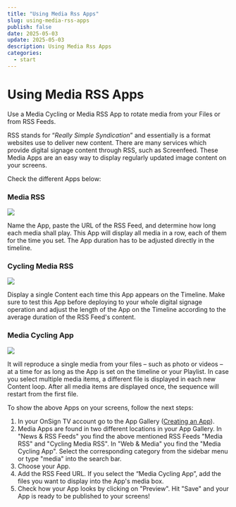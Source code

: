 ```yaml
---
title: "Using Media Rss Apps"
slug: using-media-rss-apps
publish: false
date: 2025-05-03
update: 2025-05-03
description: Using Media Rss Apps
categories:
  - start
---
```


Using Media RSS Apps
====================

Use a Media Cycling or Media RSS App to rotate media from your Files or from RSS Feeds.

RSS stands for “*Really Simple Syndication*” and essentially is a format websites use to deliver new content. There are many services which provide digital signage content through RSS, such as Screenfeed. These Media Apps are an easy way to display regularly updated image content on your screens.

Check the different Apps below:

### Media RSS

![](https://static.helpjuice.com/helpjuice_production/uploads/upload/image/23821/direct/1731658813285/how-to-use-media-apps_1.png)

Name the App, paste the URL of the RSS Feed, and determine how long each media shall play. This App will display all media in a row, each of them for the time you set. The App duration has to be adjusted directly in the timeline.

### Cycling Media RSS

![](https://static.helpjuice.com/helpjuice_production/uploads/upload/image/23821/direct/1731658837647/how-to-use-media-apps_2.png)

Display a single Content each time this App appears on the Timeline. Make sure to test this App before deploying to your whole digital signage operation and adjust the length of the App on the Timeline according to the average duration of the RSS Feed's content.

### Media Cycling App

![](https://static.helpjuice.com/helpjuice_production/uploads/upload/image/23821/direct/1731658850866/how-to-use-media-apps_3.png)

It will reproduce a single media from your files – such as photo or videos – at a time for as long as the App is set on the timeline or your Playlist. In case you select multiple media items, a different file is displayed in each new Content loop. After all media items are displayed once, the sequence will restart from the first file.

To show the above Apps on your screens, follow the next steps:

1. In your OnSign TV account go to the App Gallery ([Creating an App](/apps/creating-an-app)).
2. Media Apps are found in two different locations in your App Gallery. In "News & RSS Feeds" you find the above mentioned RSS Feeds "Media RSS" and "Cycling Media RSS". In "Web & Media" you find the "Media Cycling App". Select the corresponding category from the sidebar menu or type "media" into the search bar.
3. Choose your App.
4. Add the RSS Feed URL. If you select the “Media Cycling App”, add the files you want to display into the App's media box.
5. Check how your App looks by clicking on "Preview". Hit "Save" and your App is ready to be published to your screens!
